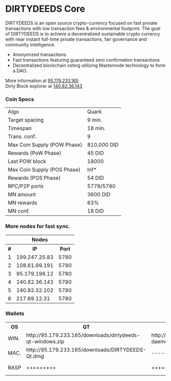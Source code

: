DIRTYDEEDS Core 
=====================================



DIRTYDEEDS is an open source crypto-currency focused on fast private transactions with low transaction fees & environmental footprint.   The goal of DIRTYDEEDS is to achieve a decentralized sustainable crypto currency with near instant full-time private transactions, fair governance and community intelligence.
- Anonymized transactions 
- Fast transactions featuring guaranteed zero confirmation transactions 
- Decentralized blockchain voting utilizing Masternode technology to form a DAO. 

More information at [95.179.233.165](http://95.179.233.165/)   
Dirty Block explorer at [140.82.36.143](http://140.82.36.143:3001/)

### Coin Specs
<table>
<tr><td>Algo</td><td>Quark</td></tr>
<tr><td>Target spacing</td><td>9 min.</td></tr>
<tr><td>Timespan</td><td>18 min.</td></tr>
  <tr><td>Trans. conf.</td><td>9</td></tr>
<tr><td>Max Coin Supply (POW Phase)</td><td>810,000 DID</td></tr>
  <tr><td>Rewards (PoW Phase)</td><td>45 DID</td></tr>
  <tr><td>Last POW block</td><td>18000</td></tr>
<tr><td>Max Coin Supply (POS Phase)</td><td>Inf*</td></tr>
  <tr><td>Rewards (POS Phase)</td><td>54 DID</td></tr>
    <tr><td>RPC/P2P ports</td><td>5779/5780</td></tr>
     <tr><td>MN amount</td><td>3600 DID</td></tr>
   <tr><td>MN rewards</td><td>63%</td></tr>
       <tr><td>MN conf.</td><td>18 DID</td></tr>

  
</table>




### More nodes for fast sync.

<table>
<th colspan=4>Nodes</th>
<tr><th>#</th><th>IP</th><th>Port</th></tr>
<tr><td>1</td><td>199.247.25.83</td><td>5780</td></tr>
  <tr><td>2</td><td>108.61.99.191</td><td>5780</td></tr>
  <tr><td>3</td><td>95.179.198.12</td><td>5780</td></tr>
  <tr><td>4</td><td>140.82.36.143</td><td>5780</td></tr>
  <tr><td>5</td><td>140.82.32.102</td><td>5780</td></tr>
  <tr><td>6</td><td>217.69.12.31</td><td>5780</td></tr>
</table>

### Wallets

<table>
<th>OS</th><th>QT</th><th>DAEMON</th><th>V.</th>
<tr><td>WIN.</td><td>http://95.179.233.165/downloads/dirtydeeds-qt-windows.zip</td><td>http://95.179.233.165/downloads/dirtydeeds-daemon-windows.zip</td><td>beta stable</td></tr>
<tr><td>MAC.</td><td>http://95.179.233.165/downloads/DIRTYDEEDS-Qt.dmg</td><td>---------</td><td>beta stable</td></tr>
<tr><td>RASP</td><td>+++++++++</td><td>+++++++++</td><td>alpha test</td></tr>
</table>


